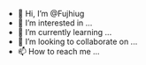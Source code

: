- 👋 Hi, I’m @Fujhiug
- 👀 I’m interested in ...
- 🌱 I’m currently learning ...
- 💞️ I’m looking to collaborate on ...
- 📫 How to reach me ...

<!---
Fujhiug/Fujhiug is a ✨ special ✨ repository because its `README.md` (this file) appears on your GitHub profile.
You can click the Preview link to take a look at your changes.
--->
